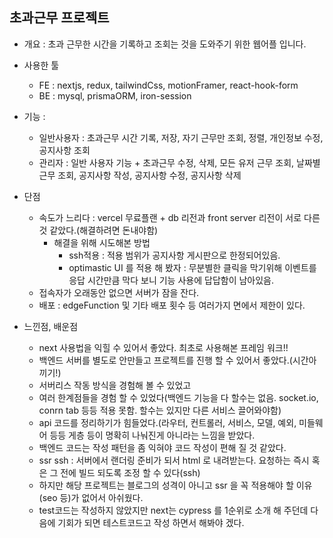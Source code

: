 ## 초과근무 프로젝트

- 개요 : 초과 근무한 시간을 기록하고 조회는 것을 도와주기 위한 웹어플 입니다.
- 사용한 툴
  - FE : nextjs, redux, tailwindCss, motionFramer, react-hook-form
  - BE : mysql, prismaORM, iron-session
- 기능 :
  - 일반사용자 : 초과근무 시간 기록, 저장, 자기 근무만 조회, 정렬, 개인정보 수정, 공지사항 조회
  - 관리자 : 일반 사용자 기능 + 초과근무 수정, 삭제, 모든 유저 근무 조회, 날짜별 근무 조회, 공지사항 작성, 공지사항 수정, 공지사항 삭제
- 단점 
  - 속도가 느리다 : vercel 무료플랜 + db 리전과 front server 리전이 서로 다른것 같았다.(해결하려면 돈내야함)
    - 해결을 위해 시도해본 방법
      - ssh적용 : 적용 범위가 공지사항 게시판으로 한정되어있음.
      - optimastic UI 를 적용 해 봤자 : 무분별한 클릭을 막기위해 이벤트를 응답 시간만큼 막다 보니 기능 사용에 답답함이 남아있음.
  - 접속자가 오래동안 없으면 서버가 잠을 잔다.
  - 배포 : edgeFunction 및 기타 배포 횟수 등 여러가지 면에서 제한이 있다.
  
- 느낀점, 배운점
  - next 사용법을 익힐 수 있어서 좋았다. 최초로 사용해본 프레임 워크!!
  - 백엔드 서버를 별도로 안만들고 프로젝트를 진행 할 수 있어서 좋았다.(시간아끼기!)
  - 서버리스 작동 방식을 경험해 볼 수 있었고
  - 여러 한계점들을 경험 할 수 있었다(백엔드 기능을 다 할수는 없음. socket.io, conrn tab 등등 적용 못함. 할수는 있지만 다른 서비스 끌어와야함)
  - api 코드를 정리하기가 힘들었다.(라우터, 컨트롤러, 서비스, 모델, 예외, 미들웨어 등등 게층 등이 명확히 나눠진게 아니라는 느낌을 받았다.
  - 백엔드 코드는 작성 패턴을 좀 익혀야 코드 작성이 편해 질 것 같았다.
  - ssr ssh : 서버에서 랜더링 준비가 되서 html 로 내려받는다. 요청하는 즉시 혹은 그 전에 빌드 되도록 조정 할 수 있다(ssh)
  - 하지만 해당 프로젝트는 블로그의 성격이 아니고 ssr 을 꼭 적용해야 할 이유(seo 등)가 없어서 아쉬웠다.
  - test코드는 작성하지 않았지만 next는 cypress 를 1순위로 소개 해 주던데 다음에 기회가 되면 테스트코드고 작성 하면서 해봐야 겠다.
